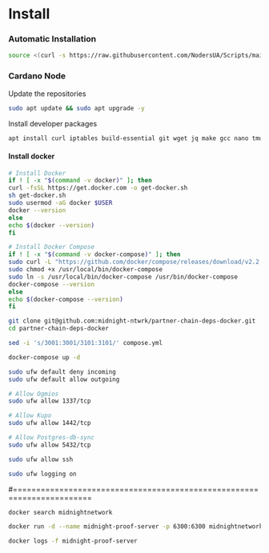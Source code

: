 # Install

### Automatic Installation

```bash
source <(curl -s https://raw.githubusercontent.com/NodersUA/Scripts/main/midnight)
```

### Cardano Node

Update the repositories

```bash
sudo apt update && sudo apt upgrade -y
```

Install developer packages

```bash
apt install curl iptables build-essential git wget jq make gcc nano tmux htop nvme-cli pkg-config libssl-dev libleveldb-dev tar clang bsdmainutils ncdu unzip libleveldb-dev chrony -y
```

#### Install docker <a href="#install-docker" id="install-docker"></a>

```bash
# Install Docker
if ! [ -x "$(command -v docker)" ]; then
curl -fsSL https://get.docker.com -o get-docker.sh
sh get-docker.sh
sudo usermod -aG docker $USER
docker --version
else
echo $(docker --version)
fi
```

```bash
# Install Docker Compose
if ! [ -x "$(command -v docker-compose)" ]; then
sudo curl -L "https://github.com/docker/compose/releases/download/v2.2.3/docker-compose-$(uname -s)-$(uname -m)" -o /usr/local/bin/docker-compose 
sudo chmod +x /usr/local/bin/docker-compose 
sudo ln -s /usr/local/bin/docker-compose /usr/bin/docker-compose
docker-compose --version
else
echo $(docker-compose --version)
fi
```

```bash
git clone git@github.com:midnight-ntwrk/partner-chain-deps-docker.git
cd partner-chain-deps-docker
```

```bash
sed -i 's/3001:3001/3101:3101/' compose.yml
```

```bash
docker-compose up -d
```

```bash
sudo ufw default deny incoming
sudo ufw default allow outgoing

# Allow Ogmios
sudo ufw allow 1337/tcp

# Allow Kupo
sudo ufw allow 1442/tcp

# Allow Postgres-db-sync
sudo ufw allow 5432/tcp

sudo ufw allow ssh

sudo ufw logging on
```















\#=======================================================================



```bash
docker search midnightnetwork
```

```bash
docker run -d --name midnight-proof-server -p 6300:6300 midnightnetwork/proof-server -- 'midnight-proof-server --network testnet'
```

```bash
docker logs -f midnight-proof-server
```
